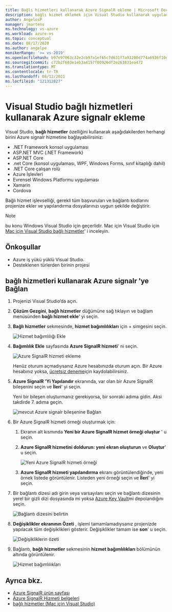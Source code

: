```yaml
---
title: Bağlı hizmetleri kullanarak Azure SignalR ekleme | Microsoft Docs
description: bağlı hizmet eklemek için Visual Studio kullanarak uygulamanıza Azure signalr ekleme
author: AngelosP
manager: jmartens
ms.technology: vs-azure
ms.workload: azure-vs
ms.topic: conceptual
ms.date: 08/17/2020
ms.author: angelpe
monikerRange: '>= vs-2019'
ms.openlocfilehash: b97e97063c32e2cb97a1ef65c7d631f7a93200d774a6936f10dfdbd3627a6c96
ms.sourcegitcommit: c72b2f603e1eb3a4157f00926df2e263831ea472
ms.translationtype: MT
ms.contentlocale: tr-TR
ms.lasthandoff: 08/12/2021
ms.locfileid: "121312827"
---
```

# <a name="add-azure-signalr-by-using-visual-studio-connected-services"></a>Visual Studio bağlı hizmetleri kullanarak Azure signalr ekleme

Visual Studio, **bağlı hizmetler** özelliğini kullanarak aşağıdakilerden herhangi birini Azure signalr hizmetine bağlayabilirsiniz:

- .NET Framework konsol uygulaması
- ASP.NET MVC (.NET Framework) 
- ASP.NET Core
- .net Core (konsol uygulaması, WPF, Windows Forms, sınıf kitaplığı dahil)
- .NET Core çalışan rolü
- Azure İşlevleri
- Evrensel Windows Platformu uygulaması
- Xamarin
- Cordova

Bağlı hizmet işlevselliği, gerekli tüm başvuruları ve bağlantı kodlarını projenize ekler ve yapılandırma dosyalarınızı uygun şekilde değiştirir.

> [!NOTE]
> bu konu Windows Visual Studio için geçerlidir. Mac için Visual Studio için [Mac için Visual Studio bağlı hizmetler](/visualstudio/mac/connected-services)' i inceleyin.
## <a name="prerequisites"></a>Önkoşullar

- Azure iş yükü yüklü Visual Studio.
- Desteklenen türlerden birinin projesi

## <a name="connect-to-azure-signalr-using-connected-services"></a>bağlı hizmetleri kullanarak Azure signalr 'ye Bağlan

1. Projenizi Visual Studio’da açın.

1. **Çözüm Gezgini**, **bağlı hizmetler** düğümüne sağ tıklayın ve bağlam menüsünden **bağlı hizmet ekle**' yi seçin.

1. **Bağlı hizmetler** sekmesinde, **hizmet bağımlılıkları** için + simgesini seçin.

    ![Hizmet bağımlılığı Ekle](./media/vs-azure-tools-connected-services-storage/vs-2019/connected-services-tab.png)

1. **Bağımlılık Ekle** sayfasında **Azure SignalR hizmeti**' ni seçin.

    ![Azure SignalR hizmeti ekleme](./media/azure-signalr-add-connected-service/add-signalr-service.png)

    Henüz oturum açmadıysanız Azure hesabınızda oturum açın. Bir Azure hesabınız yoksa, [ücretsiz deneme](https://azure.microsoft.com/account/free)için kaydolabilirsiniz.

1. **Azure SignalR 'Yi Yapılandır** ekranında, var olan bir Azure SignalR bileşenini seçin ve **İleri**' yi seçin.

    Yeni bir bileşen oluşturmanız gerekiyorsa, bir sonraki adıma gidin. Aksi takdirde 7. adıma geçin.

    ![mevcut Azure signalr bileşenine Bağlan](./media/azure-signalr-add-connected-service/created-signalr.png)

1. Bir Azure SignalR hizmeti örneği oluşturmak için:

   1. Ekranın alt kısmında **Yeni bir Azure SignalR hizmet örneği oluştur** ' u seçin.

   1. **Azure SignalR hizmetini doldurun: yeni ekran oluşturun** ve **Oluştur**' u seçin.

       ![Yeni Azure SignalR hizmeti örneği](./media/azure-signalr-add-connected-service/create-new-signalr.png)

   1. **Azure SignalR hizmeti yapılandırma** ekranı görüntülendiğinde, yeni örnek listede görüntülenir. Listeden yeni örneği seçin ve **İleri**' yi seçin.

1. Bir bağlantı dizesi adı girin veya varsayılanı seçin ve bağlantı dizesinin yerel bir gizli dizi dosyasında mi yoksa [Azure Key Vault](/azure/key-vault)mi depolandığını seçin.

   ![Bağlantı dizesini belirtin](./media/azure-signalr-add-connected-service/connection-string.png)

1. **Değişiklikler ekranının Özeti** , işlemi tamamlamadıysanız projenizde yapılacak tüm değişiklikleri gösterir. Değişiklikler tamam ise **son**' u seçin.

   ![Değişikliklerin özeti](./media/azure-signalr-add-connected-service/summary-of-changes.png)

1. Bağlantı, **bağlı hizmetler** sekmesinin **hizmet bağımlılıkları** bölümünün altında görüntülenir.

   ![Hizmet bağımlılıkları](./media/azure-signalr-add-connected-service/service-dependencies-after.png)

## <a name="see-also"></a>Ayrıca bkz.

- [Azure SignalR ürün sayfası](https://azure.microsoft.com/services/signalr-service/)
- [Azure SignalR Hizmeti belgeleri](/azure/azure-signalr)
- [bağlı hizmetler (Mac için Visual Studio)](/visualstudio/mac/connected-services)
